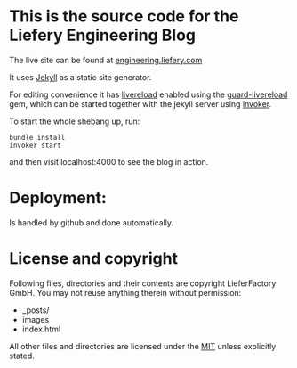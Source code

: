 # This is the source code for the Liefery Engineering Blog

The live site can be found at [engineering.liefery.com](http://engineering.liefery.com)

It uses [Jekyll](http://jekyllrb.com) as a static site generator.

For editing convenience it has [livereload](http://livereload.com/) enabled
using the [guard-livereload](https://github.com/guard/guard-livereload) gem, which can be started together with the jekyll server using [invoker](http://invoker.codemancers.com/).

To start the whole shebang up, run:

```
bundle install
invoker start
```

and then visit localhost:4000 to see the blog in action.

# Deployment:
Is handled by github and done automatically.

# License and copyright
Following files, directories and their contents are copyright LieferFactory GmbH.
You may not reuse anything therein without permission:

* _posts/
* images
* index.html

All other files and directories are licensed under the
[MIT](http://opensource.org/licenses/MIT) unless explicitly stated.
